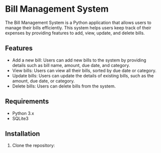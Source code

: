 # Bill Management System

The Bill Management System is a Python application that allows users to manage their bills efficiently. This system helps users keep track of their expenses by providing features to add, view, update, and delete bills.

## Features

- Add a new bill: Users can add new bills to the system by providing details such as bill name, amount, due date, and category.
- View bills: Users can view all their bills, sorted by due date or category.
- Update bills: Users can update the details of existing bills, such as the amount, due date, or category.
- Delete bills: Users can delete bills from the system.

## Requirements

- Python 3.x
- SQLite3

## Installation

1. Clone the repository:

